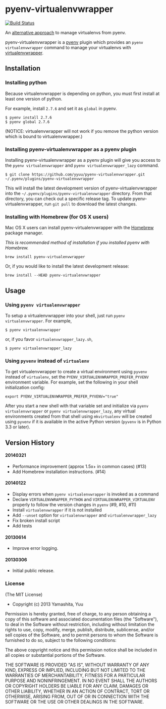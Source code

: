 # pyenv-virtualenvwrapper

[![Build Status](https://travis-ci.org/yyuu/pyenv-virtualenvwrapper.png)](https://travis-ci.org/yyuu/pyenv-virtualenvwrapper)

An [alternative approach](https://github.com/yyuu/pyenv-virtualenv) to manage virtualenvs from pyenv.

pyenv-virtualenvwrapper is a [pyenv](https://github.com/yyuu/pyenv) plugin
which provides an `pyenv virtualenvwrapper` command to manage your virtualenvs
with [virtualenvwrapper](http://pypi.python.org/pypi/virtualenvwrapper).

## Installation

### Installing python

Because virtualenvwrapper is depending on python, you must first install
at least one version of python.

For example, install `2.7.6` and set it as `global` in pyenv.

    $ pyenv install 2.7.6
    $ pyenv global 2.7.6

(NOTICE: virtualenvwrapper will not work if you remove the python version
which is bound to virtualenvwrapper.)

### Installing pyenv-virtualenvwrapper as a pyenv plugin

Installing pyenv-virtualenvwrapper as a pyenv plugin will give you access to the
`pyenv virtualenvwrapper` and `pyenv virtualenvwrapper_lazy` command.

    $ git clone https://github.com/yyuu/pyenv-virtualenvwrapper.git ~/.pyenv/plugins/pyenv-virtualenvwrapper

This will install the latest development version of pyenv-virtualenvwrapper into
the `~/.pyenv/plugins/pyenv-virtualenvwrapper` directory. From that directory, you
can check out a specific release tag. To update pyenv-virtualenvwrapper, run `git
pull` to download the latest changes.

### Installing with Homebrew (for OS X users)

Mac OS X users can install pyenv-virtualenvwrapper with the
[Homebrew](http://brew.sh) package manager.

*This is recommended method of installation if you installed pyenv
 with Homebrew.*

    brew install pyenv-virtualenvwrapper

Or, if you would like to install the latest development release:

    brew install --HEAD pyenv-virtualenvwrapper


## Usage

### Using `pyenv virtualenvwrapper`

To setup a virtualenvwrapper into your shell, just run `pyenv virtualenvwrapper`.
For example,

    $ pyenv virtualenvwrapper

or, if you favor `virtualenvwrapper_lazy.sh`,

    $ pyenv virtualenvwrapper_lazy

### Using `pyvenv` instead of `virtualenv`

To get virtualenvwrapper to create a virtual environment
using `pyvenv` instead of `virtualenv`, set the
`PYENV_VIRTUALENVWRAPPER_PREFER_PYVENV` environment variable.
For example, set the following in your shell initialization config:

    export PYENV_VIRTUALENVWRAPPER_PREFER_PYVENV="true"

After you start a new shell with that variable set and initialize via
`pyenv virtualenvwrapper` or `pyenv virtualenvwrapper_lazy`, any
virtual environments created from that shell using `mkvirtualenv` will
be created using `pyvenv` if it is available in the active Python
version (`pyvenv` is in Python 3.3 or later).

## Version History

#### 20140321

  * Performance improvement (approx 1.5x+ in common cases) (#13)
  * Add Homebrew installation instructions. (#14)

#### 20140122

  * Display errors when `pyenv virtualenvwrapper` is invoked as a command
  * Declare `VIRTUALENVWRAPPER_PYTHON` and `VIRTUALENVWRAPPER_VIRTUALENV` properly
    to follow the version changes in `pyenv` (#9, #10, #11)
  * Install `virtualenvwrapper` if it is not installed
  * Add `--unset` option for `virtualenvwrapper` and `virtualenvwrapper_lazy`
  * Fix broken install script
  * Add tests

#### 20130614

 * Improve error logging.

#### 20130306

 * Initial public release.

### License

(The MIT License)

* Copyright (c) 2013 Yamashita, Yuu

Permission is hereby granted, free of charge, to any person obtaining
a copy of this software and associated documentation files (the
"Software"), to deal in the Software without restriction, including
without limitation the rights to use, copy, modify, merge, publish,
distribute, sublicense, and/or sell copies of the Software, and to
permit persons to whom the Software is furnished to do so, subject to
the following conditions:

The above copyright notice and this permission notice shall be
included in all copies or substantial portions of the Software.

THE SOFTWARE IS PROVIDED "AS IS", WITHOUT WARRANTY OF ANY KIND,
EXPRESS OR IMPLIED, INCLUDING BUT NOT LIMITED TO THE WARRANTIES OF
MERCHANTABILITY, FITNESS FOR A PARTICULAR PURPOSE AND
NONINFRINGEMENT. IN NO EVENT SHALL THE AUTHORS OR COPYRIGHT HOLDERS BE
LIABLE FOR ANY CLAIM, DAMAGES OR OTHER LIABILITY, WHETHER IN AN ACTION
OF CONTRACT, TORT OR OTHERWISE, ARISING FROM, OUT OF OR IN CONNECTION
WITH THE SOFTWARE OR THE USE OR OTHER DEALINGS IN THE SOFTWARE.
